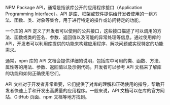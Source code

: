 NPM Package API，通常是指该库公开的应用程序接口（Application Programming Interface）。API 是库、框架或软件提供给开发者使用的一组方法、函数、类、对象等集合，用于进行特定的操作或访问特定的功能。

一个库的 API 定义了开发者可以使用的公共接口，这些接口描述了可以调用的方法、函数或类的签名、参数、返回值以及可能的异常处理等信息。通过使用库的 API，开发者可以利用库提供的功能来构建应用程序、解决问题或实现特定的功能需求。

通常，npm 库的 API 文档会提供详细的说明，包括库中可用的类、函数、方法、属性等的用法、参数、返回值以及示例代码。开发者可以参考 API 文档来了解库的功能和如何正确使用它们。

API 文档对于开发者非常重要，它们提供了对库的理解和正确使用的指导，帮助开发者快速上手和开发出高质量的应用程序。一般来说，API 文档可以在库的官方网站、GitHub 页面、npm 文档等地方找到。